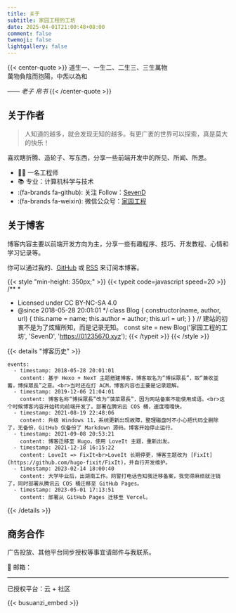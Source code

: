 ```yaml
---
title: 关于
subtitle: 家园工程的工坊
date: 2025-04-01T21:00:48+08:00
comment: false
twemoji: false
lightgallery: false
---
```


{{< center-quote >}}
道生一、一生二、二生三、三生萬物\
萬物負陰而抱陽，中炁以為和

_—— 老子 帛书_
{{< /center-quote >}}

## 关于作者

> 人知道的越多，就会发现无知的越多。有更广袤的世界可以探索，真是莫大的快乐！

喜欢瞎折腾、造轮子、写东西，分享一些前端开发中的所见、所闻、所思。

- 👨‍💻 一名工程师
- 📚 专业：计算机科学与技术
- :(fa-brands fa-github): 关注 Follow：[SevenD](https://github.com/sevend)
- :(fa-brands fa-weixin): 微信公众号：[家园工程]()

## 关于博客

博客内容主要以前端开发方向为主，分享一些有趣程序、技巧、开发教程、心情和学习记录等。

你可以通过我的、[GitHub](https://github.com/sevend "Watch on GitHub") 或 [RSS](https://0123567.xyz/index.xml) 来订阅本博客。

{{< style "min-height: 350px;" >}}
{{< typeit code=javascript speed=20 >}}
/**
 * 
 * Licensed under CC BY-NC-SA 4.0
 * @since 2018-05-28 20:01:01
 */
class Blog {
  constructor(name, author, url) {
    this.name = name;
    this.author = author;
    this.url = url;
  }
}
// 建站的初衷不是为了炫耀所知，而是记录无知。
const site = new Blog('家园工程的工坊', 'SevenD', 'https://01235670.xyz');
{{< /typeit >}}
{{< /style >}}

{{< details "博客历史" >}}
```timeline {reverse=true, animation=true, height="280px"}
events:
  - timestamp: 2018-05-28 20:01:01
    content: 基于 Hexo + NexT 主题搭建博客，博客取名为“博採眾長”，取“兼收並蓄，博採眾長”之意。<br>当时还在打 ACM，博客内容也主要是记录题解。
  - timestamp: 2019-12-06 21:04:01
    content: 博客名称“博採眾長”改为“菠菜眾長”，因为网站备案不能使用成语。<br>这个时候博客内容开始转向前端开发了。部署在腾讯云 COS 桶，速度嘎嘎快。
  - timestamp: 2021-08-19 22:48:06
    content: 升级 Windows 11，系统更新出现故障，整理磁盘时不小心把代码全删除了，无备份，GitHub 仅备份了 Markdown 源码。博客开始停止运行。
  - timestamp: 2021-09-08 20:53:21
    content: 博客迁移至 Hugo，使用 LoveIt 主题，重新出发。
  - timestamp: 2021-12-18 16:15:22
    content: LoveIt => FixIt<br>LoveIt 长期停更，博客主题改为 [FixIt](https://github.com/hugo-fixit/FixIt)，并自行开发维护。
  - timestamp: 2023-02-14 18:00:40
    content: 大学毕业后，出湖南工作。网警打电话告知我迁移备案，我觉得麻烦就注销了，同时部署从腾讯云 COS 桶迁移至 GitHub Pages。
  - timestamp: 2023-05-01 17:13:51
    content: 部署从 GitHub Pages 迁移至 Vercel。
```
{{< /details >}}

## 商务合作

广告投放、其他平台同步授权等事宜请邮件与我联系。

📮 邮箱：

---

已授权平台：云 + 社区

{{< busuanzi_embed >}}

<!-- markdownlint-disable-file -->

